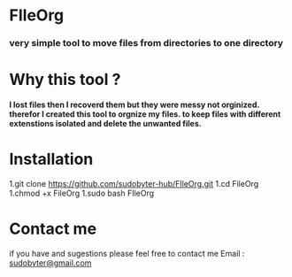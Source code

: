 # FIleOrg
### very simple tool to move files from directories to one directory 
# Why this tool ? 
#### I lost files then I recoverd them but they were messy not orginized. therefor I created this tool to orgnize my files. to keep files with different extenstions isolated and delete the unwanted files.


# Installation 
1.git clone https://github.com/sudobyter-hub/FIleOrg.git
1.cd FileOrg
1.chmod +x FileOrg
1.sudo bash FIleOrg 


# Contact me
if you have and sugestions please feel free to contact me
Email : sudobyter@gmail.com
